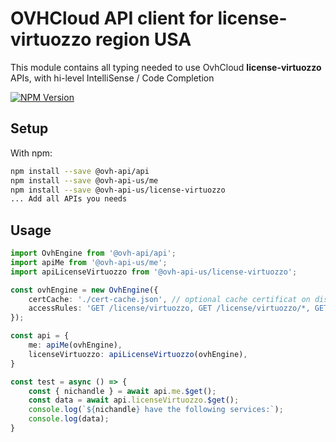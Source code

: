 # OVHCloud API client for **license-virtuozzo** region USA

This module contains all typing needed to use OvhCloud **license-virtuozzo** APIs, with hi-level IntelliSense / Code Completion

[![NPM Version](https://img.shields.io/npm/v/@ovh-api-us/license-virtuozzo.svg?style=flat)](https://www.npmjs.org/package/@ovh-api-us/license-virtuozzo)

## Setup

With npm:

```bash
npm install --save @ovh-api/api
npm install --save @ovh-api-us/me
npm install --save @ovh-api-us/license-virtuozzo
... Add all APIs you needs
```

## Usage

```typescript
import OvhEngine from '@ovh-api/api';
import apiMe from '@ovh-api-us/me';
import apiLicenseVirtuozzo from '@ovh-api-us/license-virtuozzo';

const ovhEngine = new OvhEngine({ 
    certCache: './cert-cache.json', // optional cache certificat on disk.
    accessRules: 'GET /license/virtuozzo, GET /license/virtuozzo/*, GET /me', // optional limit the requested privileges.
});

const api = {
    me: apiMe(ovhEngine),
    licenseVirtuozzo: apiLicenseVirtuozzo(ovhEngine),
}

const test = async () => {
    const { nichandle } = await api.me.$get();
    const data = await api.licenseVirtuozzo.$get();
    console.log(`${nichandle} have the following services:`);
    console.log(data);
}
```
